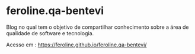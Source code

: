# feroline.qa-bentevi
Blog no qual tem o objetivo de compartilhar conhecimento sobre a área de qualidade de software e tecnologia. 

Acesso em : https://feroline.github.io/feroline.qa-bentevi/
